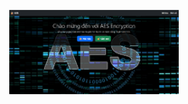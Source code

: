 <p align="center">
        <img src="Screenshot 2025-05-21 153411.png" alt="AES" width="300"/>
    </p>
